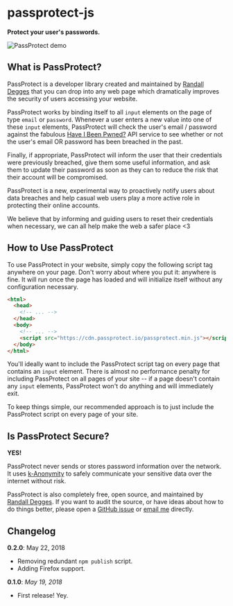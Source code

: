 # passprotect-js

**Protect your user's passwords.**

![PassProtect demo](https://github.com/oktasecuritylabs/passprotect-js/raw/master/assets/passprotect.gif)


## What is PassProtect?

PassProtect is a developer library created and maintained by [Randall Degges](https://twitter.com/rdegges)
that you can drop into any web page which dramatically improves the security
of users accessing your website.

PassProtect works by binding itself to all `input` elements on the page of type 
`email` or `password`. Whenever a user enters a new value into one of these
`input` elements, PassProtect will check the user's email / password against
the fabulous [Have I Been Pwned?](https://haveibeenpwned.com) API service to see whether or not
the user's email OR password has been breached in the past.

Finally, if appropriate, PassProtect will inform the user that their credentials
were previously breached, give them some useful information, and ask them to
update their password as soon as they can to reduce the risk that their account
will be compromised.

PassProtect is a new, experimental way to proactively notify users about data
breaches and help casual web users play a more active role in protecting their
online accounts.

We believe that by informing and guiding users to reset their credentials when
necessary, we can all help make the web a safer place &lt;3


## How to Use PassProtect

To use PassProtect in your website, simply copy the following script tag
anywhere on your page. Don't worry about where you put it: anywhere is fine. It
will run once the page has loaded and will initialize itself without any
configuration necessary.

```html
<html>
  <head>
    <!-- ... -->
  </head>
  <body>
    <!-- ... -->
    <script src="https://cdn.passprotect.io/passprotect.min.js"></script>
  </body>
</html>
```

You'll ideally want to include the PassProtect script tag on every page that
contains an `input` element. There is almost no performance penalty for
including PassProtect on all pages of your site -- if a page doesn't contain any
`input` elements, PassProtect won't do anything and will immediately exit.

To keep things simple, our recommended approach is to just include the
PassProtect script on every page of your site.


## Is PassProtect Secure?

**YES!**

PassProtect never sends or stores password information over the network. It uses
[k-Anonymity](https://www.troyhunt.com/ive-just-launched-pwned-passwords-version-2/)
to safely communicate your sensitive data over the internet without risk.

PassProtect is also completely free, open source, and maintained by [Randall
Degges](https://twitter.com/rdegges). If you want to audit the source, or have
ideas about how to do things better, please open a
[GitHub issue](https://github.com/oktasecuritylabs/passprotect-js) or [email me](mailto:randall.degges@okta.com) directly.


## Changelog

**0.2.0**: May 22, 2018

- Removing redundant `npm publish` script.
- Adding Firefox support.

**0.1.0**: *May 19, 2018*

- First release! Yey.
